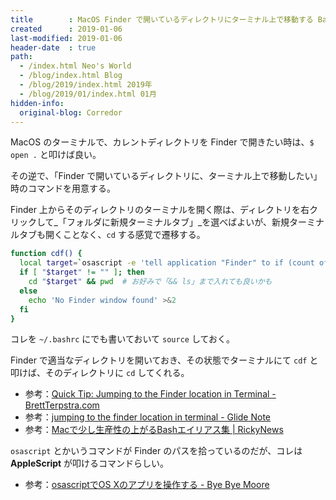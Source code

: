 ```yaml
---
title        : MacOS Finder で開いているディレクトリにターミナル上で移動する Bash 関数
created      : 2019-01-06
last-modified: 2019-01-06
header-date  : true
path:
  - /index.html Neo's World
  - /blog/index.html Blog
  - /blog/2019/index.html 2019年
  - /blog/2019/01/index.html 01月
hidden-info:
  original-blog: Corredor
---
```


MacOS のターミナルで、カレントディレクトリを Finder で開きたい時は、`$ open .` と叩けば良い。

その逆で、「Finder で開いているディレクトリに、ターミナル上で移動したい」時のコマンドを用意する。

Finder 上からそのディレクトリのターミナルを開く際は、ディレクトリを右クリックして_「フォルダに新規ターミナルタブ」_を選べばよいが、新規ターミナルタブも開くことなく、`cd` する感覚で遷移する。

```bash
function cdf() {
  local target=`osascript -e 'tell application "Finder" to if (count of Finder windows) > 0 then get POSIX path of (target of front Finder window as text)'`
  if [ "$target" != "" ]; then
    cd "$target" && pwd  # お好みで「&& ls」まで入れても良いかも
  else
    echo 'No Finder window found' >&2
  fi
}
```

コレを `~/.bashrc` にでも書いておいて `source` しておく。

Finder で適当なディレクトリを開いておき、その状態でターミナルにて `cdf` と叩けば、そのディレクトリに `cd` してくれる。

- 参考：[Quick Tip: Jumping to the Finder location in Terminal - BrettTerpstra.com](http://brettterpstra.com/2013/02/09/quick-tip-jumping-to-the-finder-location-in-terminal/)
- 参考：[jumping to the finder location in terminal - Glide Note](https://blog.glidenote.com/blog/2013/02/26/jumping-to-the-finder-location-in-terminal/)
- 参考：[Macで少し生産性の上がるBashエイリアス集 | RickyNews](http://www.rickynews.com/blog/2014/07/19/useful-bash-aliases/)

`osascript` とかいうコマンドが Finder のパスを拾っているのだが、コレは **AppleScript** が叩けるコマンドらしい。

- 参考：[osascriptでOS Xのアプリを操作する - Bye Bye Moore](http://shuzo-kino.hateblo.jp/entry/2015/01/03/234722)
